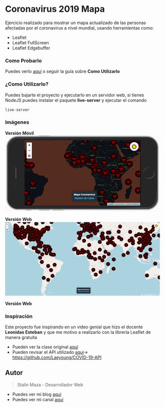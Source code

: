 # Coronavirus 2019 Mapa

Ejercicio realizado para mostrar un mapa actualizado de las personas afectadas por el coronavirus a nivel mundial, usando herramientas como:
- Leaflet 
- Leaflet FullScreen
- Leaflet Edgebuffer

### Como Probarlo

Puedes verlo [aquí](https://corona-sm-2019-app.netlify.com) o seguir la guía sobre **Como Utilizarlo**

### ¿Como Utilizarlo?

Puedes bajarte el proyecto y ejecutarlo en un servidor web, si tienes NodeJS puedes instalar el paquete **live-server** y ejecutar el comando
```cmd
live-server
```

### Imágenes

**Versión Móvil**
![Móvil](./img/MapaCoronavirus.png)

**Versión Web**
![Móvil](./img/MapaCoronavirusWeb.png)

**Versión Web**

### Inspiración
Este proyecto fue inspirando en un video genial que hizo el docente **Leonidas Esteban** y que me motivo a realizarlo con la librería Leaflet de manera gratuíta
- Pueden ver la clase original [aquí](https://www.youtube.com/watch?v=UlfacaW8634)
- Pueden revisar el API utilizado [aquí](https://github.com/Laeyoung/COVID-19-API)-> https://github.com/Laeyoung/COVID-19-API
<!-- ![](https://repository-images.githubusercontent.com/246729475/f4011e80-6529-11ea-8236-7144d4f28850) -->

## Autor
> Stalin Maza - Desarrollador Web
- Puedes ver mi blog [aquí](https://stalinmaza97.hashnode.dev/)
- Puedes ver mi canal [aquí](https://www.youtube.com/channel/UCMDvFIXXZv5tUXNa7-qF5pw?view_as=subscriber)